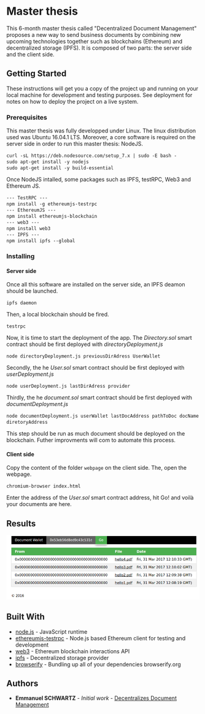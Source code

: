 # Master thesis

This 6-month master thesis called "Decentralized Document Management" proposes a new way to send business documents by combining new upcoming technologies together such as blockchains (Ethereum) and decentralized storage (IPFS). It is composed of two parts: the server side and the client side.


## Getting Started

These instructions will get you a copy of the project up and running on your local machine for development and testing purposes. See deployment for notes on how to deploy the project on a live system.

### Prerequisites

This master thesis was fully developped under Linux. The linux distribution used was Ubuntu 16.04.1 LTS. Moreover, a core software is required on the server side in order to run this master thesis: NodeJS.

```
curl -sL https://deb.nodesource.com/setup_7.x | sudo -E bash -
sudo apt-get install -y nodejs
sudo apt-get install -y build-essential
```
Once NodeJS intalled, some packages such as IPFS, testRPC, Web3 and Ethereum JS.
```
--- TestRPC ---
npm install -g ethereumjs-testrpc
--- EthereumJS ---
npm install ethereumjs-blockchain
--- web3 ---
npm install web3
--- IPFS ---
npm install ipfs --global
```

### Installing

#### Server side

Once all this software are installed on the server side, an IPFS deamon should be launched.

```
ipfs daemon
```
Then, a local blockchain should be fired.
```
testrpc
```
Now, it is time to start the deployment of the app. The *Directory.sol* smart contract should be first deployed with *directoryDeployment.js*

```
node directoryDeployment.js previousDirAdress UserWallet
```
Secondly, the he *User.sol* smart contract should be first deployed with *userDeployment.js*

```
node userDeployment.js lastDirAdress provider
```
Thirdly, the he *document.sol* smart contract should be first deployed with *documentDeployment.js*

```
node documentDeployment.js userWallet lastDocAddress pathToDoc docName diretoryAddress
```
This step should be run as much document should be deployed on the blockchain. Futher improvments will com to automate this process.

#### Client side

Copy the content of the folder `webpage` on the client side. The, open the webpage.
```
chromium-browser index.html
```

Enter the address of the *User.sol* smart contract address, hit Go! and voilà your documents are here.


## Results

![alt tag](https://github.com/frenchieisverige/master-thesis/blob/master/doc/ressources/webpage_example.png)


## Built With

* [node.js](https://nodejs.org/en/) - JavaScript runtime
* [ethereumjs-testrpc](https://github.com/ethereumjs/testrpc) - Node.js based Ethereum client for testing and development
* [web3](https://github.com/ethereum/wiki/wiki/JavaScript-API) - Ethereum blockchain interactions API
* [ipfs](https://ipfs.io/) - Decentralized storage provider
* [browserify](browserify.org) - Bundling up all of your dependencies 
browserify.org

## Authors

* **Emmanuel SCHWARTZ** - *Initial work* - [Decentralizes Document Management](https://github.com/frenchieisverige/)







